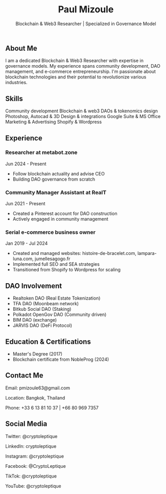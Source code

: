 <!DOCTYPE html>
<html lang="en">
<body>
    <header>
        <h1>Paul Mizoule</h1>
        <p>Blockchain & Web3 Researcher | Specialized in Governance Model</p>
    </header>
    <main>
        <section id="about">
            <h2>About Me</h2>
            <p>I am a dedicated Blockchain & Web3 Researcher with expertise in governance models. My experience spans community development, DAO management, and e-commerce entrepreneurship. I'm passionate about blockchain technologies and their potential to revolutionize various industries.</p>
        </section>
        <section id="skills">
            <h2>Skills</h2>
            <div class="skills">
                <span class="skill">Community development</span>
                <span class="skill">Blockchain & web3</span>
                <span class="skill">DAOs & tokenomics design</span>
                <span class="skill">Photoshop, Autocad & 3D</span>
                <span class="skill">Design & integrations</span>
                <span class="skill">Google Suite & MS Office</span>
                <span class="skill">Marketing & Advertising</span>
                <span class="skill">Shopify & Wordpress</span>
            </div>
        </section>
        <section id="experience">
            <h2>Experience</h2>
            <div class="experience">
                <h3>Researcher at metabot.zone</h3>
                <p>Jun 2024 - Present</p>
                <ul>
                    <li>Follow blockchain actuality and advise CEO</li>
                    <li>Building DAO governance from scratch</li>
                </ul>
            </div>
            <div class="experience">
                <h3>Community Manager Assistant at RealT</h3>
                <p>Jun 2021 - Present</p>
                <ul>
                    <li>Created a Pinterest account for DAO construction</li>
                    <li>Actively engaged in community management</li>
                </ul>
            </div>
            <div class="experience">
                <h3>Serial e-commerce business owner</h3>
                <p>Jan 2019 - Jul 2024</p>
                <ul>
                    <li>Created and managed websites: histoire-de-bracelet.com, lampara-luna.com, jumellesagogo.fr</li>
                    <li>Implemented full SEO and SEA strategies</li>
                    <li>Transitioned from Shopify to Wordpress for scaling</li>
                </ul>
            </div>
        </section>
        <section id="dao-involvement">
            <h2>DAO Involvement</h2>
            <ul>
                <li>Realtoken DAO (Real Estate Tokenization)</li>
                <li>TFA DAO (Moonbeam network)</li>
                <li>Bitkub Social DAO (Staking)</li>
                <li>Polkadot OpenGov DAO (Community driven)</li>
                <li>BIM DAO (exchange)</li>
                <li>JARVIS DAO (DeFi Protocol)</li>
            </ul>
        </section>
        <section id="education">
            <h2>Education & Certifications</h2>
            <ul>
                <li>Master's Degree (2017)</li>
                <li>Blockchain certificate from NobleProg (2024)</li>
            </ul>
        </section>
        <section id="contact">
            <h2>Contact Me</h2>
            <div class="contact-info">
                <p>Email: pmizoule63@gmail.com</p>
                <p>Location: Bangkok, Thailand</p>
                <p>Phone: +33 6 13 81 10 37 | +66 80 969 7357</p>
            </div>
        </section>
        <section id="social">
            <h2>Social Media</h2>
            <p>Twitter: @cryptoleptique</p>
            <p>LinkedIn: cryptoleptique</p>
            <p>Instagram: @cryptoleptique</p>
            <p>Facebook: @CryptoLeptique</p>
            <p>TikTok: @cryptoleptique</p>
            <p>YouTube: @cryptoleptique</p>
        </section>
    </main>
</body>
</html>
